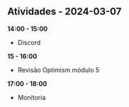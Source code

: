 ## Atividades - 2024-03-07

**14:00 - 15:00**

* Discord

**15 - 16:00**

* Revisão Optimism módulo 5

**17:00 - 18:00**

* Monitoria